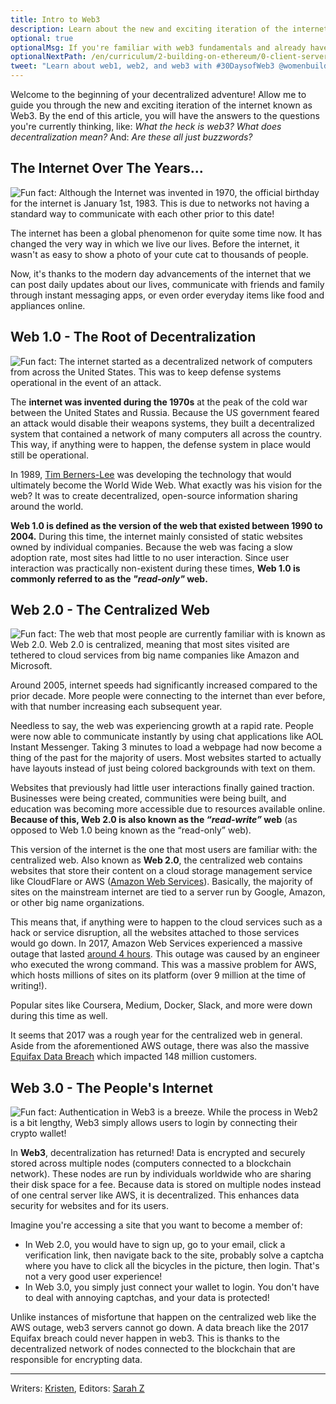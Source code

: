 ```yaml
---
title: Intro to Web3
description: Learn about the new and exciting iteration of the internet known as Web3.
optional: true
optionalMsg: If you're familiar with web3 fundamentals and already have your own crypto wallet, feel free to jump ahead to the next section!
optionalNextPath: /en/curriculum/2-building-on-ethereum/0-client-server-architecture
tweet: "Learn about web1, web2, and web3 with #30DaysofWeb3 @womenbuildweb3 🌐"
---
```


Welcome to the beginning of your decentralized adventure! Allow me to guide you through the new and exciting iteration of the internet known as Web3. By the end of this article, you will have the answers to the questions you're currently thinking, like: _What the heck is web3? What does decentralization mean?_ And: _Are these all just buzzwords?_

## The Internet Over The Years...

![Fun fact: Although the Internet was invented in 1970, the official birthday for the internet is January 1st, 1983. This is due to networks not having a standard way to communicate with each other prior to this date!](https://cdn.hashnode.com/res/hashnode/image/upload/v1651452115724/ckNDBDMr_.png)

The internet has been a global phenomenon for quite some time now. It has changed the very way in which we live our lives. Before the internet, it wasn't as easy to show a photo of your cute cat to thousands of people.

Now, it's thanks to the modern day advancements of the internet that we can post daily updates about our lives, communicate with friends and family through instant messaging apps, or even order everyday items like food and appliances online.

## Web 1.0 - The Root of Decentralization

![Fun fact: The internet started as a decentralized network of computers from across the United States. This was to keep defense systems operational in the event of an attack.](https://cdn.hashnode.com/res/hashnode/image/upload/v1651453058948/9NVmSaNKb.png)

The **internet was invented during the 1970s** at the peak of the cold war between the United States and Russia. Because the US government feared an attack would disable their weapons systems, they built a decentralized system that contained a network of many computers all across the country. This way, if anything were to happen, the defense system in place would still be operational.

In 1989, [Tim Berners-Lee](https://www.w3.org/People/Berners-Lee/) was developing the technology that would ultimately become the World Wide Web. What exactly was his vision for the web? It was to create decentralized, open-source information sharing around the world.

**Web 1.0 is defined as the version of the web that existed between 1990 to 2004.** During this time, the internet mainly consisted of static websites owned by individual companies. Because the web was facing a slow adoption rate, most sites had little to no user interaction. Since user interaction was practically non-existent during these times, **Web 1.0 is commonly referred to as the _"read-only"_ web.**

## Web 2.0 - The Centralized Web

![Fun fact: The web that most people are currently familiar with is known as Web 2.0. Web 2.0 is centralized, meaning that most sites visited are tethered to cloud services from big name companies like Amazon and Microsoft.](https://cdn.hashnode.com/res/hashnode/image/upload/v1651454253908/BsQzDoowl.png)

Around 2005, internet speeds had significantly increased compared to the prior decade. More people were connecting to the internet than ever before, with that number increasing each subsequent year.

Needless to say, the web was experiencing growth at a rapid rate. People were now able to communicate instantly by using chat applications like AOL Instant Messenger. Taking 3 minutes to load a webpage had now become a thing of the past for the majority of users. Most websites started to actually have layouts instead of just being colored backgrounds with text on them.

Websites that previously had little user interactions finally gained traction. Businesses were being created, communities were being built, and education was becoming more accessible due to resources available online. **Because of this, Web 2.0 is also known as the _“read-write”_ web** (as opposed to Web 1.0 being known as the “read-only” web).

This version of the internet is the one that most users are familiar with: the centralized web. Also known as **Web 2.0**, the centralized web contains websites that store their content on a cloud storage management service like CloudFlare or AWS ([Amazon Web Services](https://en.wikipedia.org/wiki/Amazon_Web_Services)). Basically, the majority of sites on the mainstream internet are tied to a server run by Google, Amazon, or other big name organizations.

This means that, if anything were to happen to the cloud services such as a hack or service disruption, all the websites attached to those services would go down. In 2017, Amazon Web Services experienced a massive outage that lasted [around 4 hours](https://aws.amazon.com/message/41926/). This outage was caused by an engineer who executed the wrong command. This was a massive problem for AWS, which hosts millions of sites on its platform (over 9 million at the time of writing!).

Popular sites like Coursera, Medium, Docker, Slack, and more were down during this time as well.

It seems that 2017 was a rough year for the centralized web in general. Aside from the aforementioned AWS outage, there was also the massive [Equifax Data Breach](https://archive.epic.org/privacy/data-breach/equifax/) which impacted 148 million customers.

## Web 3.0 - The People's Internet

![Fun fact: Authentication in Web3 is a breeze. While the process in Web2 is a bit lengthy, Web3 simply allows users to login by connecting their crypto wallet!](https://cdn.hashnode.com/res/hashnode/image/upload/v1651456040136/XwMMF7_p5.png)

In **Web3**, decentralization has returned! Data is encrypted and securely stored across multiple nodes (computers connected to a blockchain network). These nodes are run by individuals worldwide who are sharing their disk space for a fee. Because data is stored on multiple nodes instead of one central server like AWS, it is decentralized. This enhances data security for websites and for its users.

Imagine you're accessing a site that you want to become a member of:

- In Web 2.0, you would have to sign up, go to your email, click a verification link, then navigate back to the site, probably solve a captcha where you have to click all the bicycles in the picture, then login. That's not a very good user experience!
- In Web 3.0, you simply just connect your wallet to login. You don't have to deal with annoying captchas, and your data is protected!

Unlike instances of misfortune that happen on the centralized web like the AWS outage, web3 servers cannot go down. A data breach like the 2017 Equifax breach could never happen in web3. This is thanks to the decentralized network of nodes connected to the blockchain that are responsible for encrypting data.

---

Writers: [Kristen](https://twitter.com/CuddleofDeath),
Editors: [Sarah Z](https://twitter.com/haegeez)
